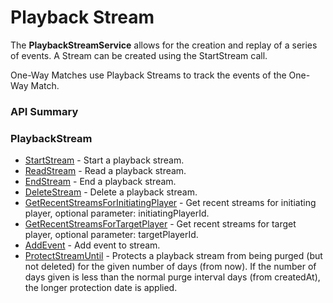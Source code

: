 # Playback Stream

The **PlaybackStreamService** allows for the creation and replay of a series of events. A Stream can be created using the StartStream call.

One-Way Matches use Playback Streams to track the events of the One-Way Match.

### API Summary

### PlaybackStream

-   [StartStream](/api/capi/playbackstream/startstream) - Start a playback stream.
-   [ReadStream](/api/capi/playbackstream/readstream) - Read a playback stream.
-   [EndStream](/api/capi/playbackstream/endstream) - End a playback stream.
-   [DeleteStream](/api/capi/playbackstream/deletestream) - Delete a playback stream.
-   [GetRecentStreamsForInitiatingPlayer](/api/capi/playbackstream/getrecentstreamsforinitiatingplayer) - Get recent streams for initiating player, optional parameter: initiatingPlayerId.
-   [GetRecentStreamsForTargetPlayer](/api/capi/playbackstream/getrecentstreamsfortargetplayer) - Get recent streams for target player, optional parameter: targetPlayerId.
-   [AddEvent](/api/capi/playbackstream/addevent) - Add event to stream.
-   [ProtectStreamUntil](/api/capi/playbackstream/protectstreamuntil) - Protects a playback stream from being purged (but not deleted) for the given number of days (from now). If the number of days given is less than the normal purge interval days (from createdAt), the longer protection date is applied.

<DocCardList />
